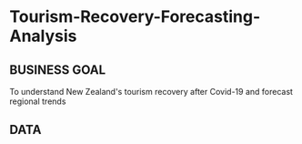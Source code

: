 # Tourism-Recovery-Forecasting-Analysis

## BUSINESS GOAL
To understand New Zealand's tourism recovery after Covid-19 and forecast regional trends

## DATA
